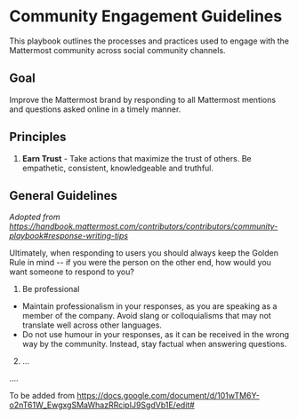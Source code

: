 # Community Engagement Guidelines

This playbook outlines the processes and practices used to engage with the Mattermost community across social community channels.

## Goal

Improve the Mattermost brand by responding to all Mattermost mentions and questions asked online in a timely manner.

## Principles

1. **Earn Trust** - Take actions that maximize the trust of others. Be empathetic, consistent, knowledgeable and truthful.


## General Guidelines
*Adopted from https://handbook.mattermost.com/contributors/contributors/community-playbook#response-writing-tips*

Ultimately, when responding to users you should always keep the Golden Rule in mind -- if you were the person on the other end, how would you want someone to respond to you?

1. Be professional

  * Maintain professionalism in your responses, as you are speaking as a member of the company. Avoid slang or colloquialisms that may not translate well across other languages.
  * Do not use humour in your responses, as it can be received in the wrong way by the community. Instead, stay factual when answering questions.

2. ...

....

To be added from https://docs.google.com/document/d/101wTM6Y-o2nT61W_EwgxgSMaWhazRRcipIJ9SgdVb1E/edit#
